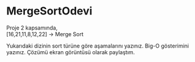 # MergeSortOdevi
Proje 2 kapsamında,  
[16,21,11,8,12,22] -> Merge Sort

Yukarıdaki dizinin sort türüne göre aşamalarını yazınız.
Big-O gösterimini yazınız.
Çözümü ekran görüntüsü olarak paylaştım.

